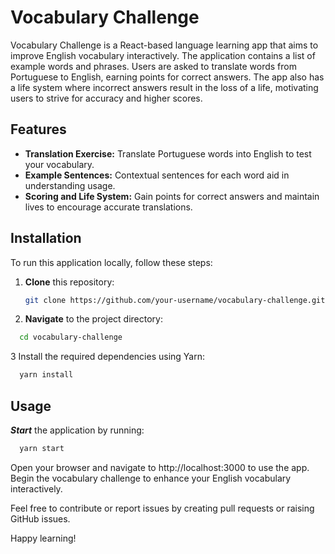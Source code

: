 # Vocabulary Challenge

Vocabulary Challenge is a React-based language learning app that aims to improve English vocabulary interactively. The application contains a list of example words and phrases. Users are asked to translate words from Portuguese to English, earning points for correct answers. The app also has a life system where incorrect answers result in the loss of a life, motivating users to strive for accuracy and higher scores.

## Features

- **Translation Exercise:** Translate Portuguese words into English to test your vocabulary.
- **Example Sentences:** Contextual sentences for each word aid in understanding usage.
- **Scoring and Life System:** Gain points for correct answers and maintain lives to encourage accurate translations.

## Installation

To run this application locally, follow these steps:

1. **Clone** this repository:
   ```bash
   git clone https://github.com/your-username/vocabulary-challenge.git
   
2. **Navigate** to the project directory:
```bash
  cd vocabulary-challenge
```
3 Install the required dependencies using Yarn:
```bash
  yarn install
```

## Usage

***Start*** the application by running:
```bash
  yarn start
```

Open your browser and navigate to http://localhost:3000 to use the app. Begin the vocabulary challenge to enhance your English vocabulary interactively.

Feel free to contribute or report issues by creating pull requests or raising GitHub issues.

Happy learning!
